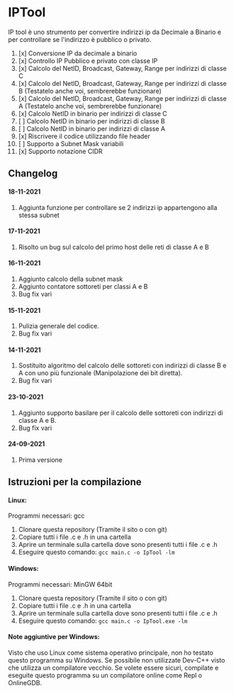 

# IPTool
IP tool è uno strumento per convertire indirizzi ip da Decimale a Binario e per controllare se l'indirizzo è pubblico o privato.

 1. [x] Conversione IP da decimale a binario
 2. [x] Controllo IP Pubblico e privato con classe IP
 3. [x] Calcolo del NetID, Broadcast, Gateway, Range per indirizzi di classe C
 4. [x] Calcolo del NetID, Broadcast, Gateway, Range per indirizzi di classe B (Testatelo anche voi, sembrerebbe funzionare)
 5. [x] Calcolo del NetID, Broadcast, Gateway, Range per indirizzi di classe A (Testatelo anche voi, sembrerebbe funzionare)
 6. [x] Calcolo NetID in binario per indirizzi di classe C
 7. [ ] Calcolo NetID in binario per indirizzi di classe B
 8. [ ] Calcolo NetID in binario per indirizzi di classe A
 9. [x] Riscrivere il codice utilizzando file header 
 10. [ ] Supporto a Subnet Mask variabili
 11. [x] Supporto notazione CIDR
## Changelog
#### 18-11-2021
 1. Aggiunta funzione per controllare se 2 indirizzi ip appartengono alla stessa subnet
#### 17-11-2021
 1. Risolto un bug sul calcolo del primo host delle reti di classe A e B
#### 16-11-2021
 1. Aggiunto calcolo della subnet mask
 2. Aggiunto contatore sottoreti per classi A e B
 3. Bug fix vari
#### 15-11-2021
 1. Pulizia generale del codice.
 2. Bug fix vari
#### 14-11-2021
 1. Sostituito algoritmo del calcolo delle sottoreti con indirizzi di classe B e A con uno più funzionale (Manipolazione dei bit diretta).
 2. Bug fix vari
#### 23-10-2021
 1. Aggiunto supporto basilare per il calcolo delle sottoreti con indirizzi di classe A e B.
 2. Bug fix vari
#### 24-09-2021
 1. Prima versione
## Istruzioni per la compilazione
#### Linux:
Programmi necessari: gcc
 1. Clonare questa repository (Tramite il sito o con git)
 2. Copiare tutti i file .c e .h in una cartella
 3. Aprire un terminale sulla cartella dove sono presenti tutti i file .c e .h
 4. Eseguire questo comando: `gcc main.c -o IpTool -lm`
#### Windows:
Programmi necessari: MinGW 64bit
 1. Clonare questa repository (Tramite il sito o con git)
 2. Copiare tutti i file .c e .h in una cartella
 3. Aprire un terminale sulla cartella dove sono presenti tutti i file .c e .h
 4. Eseguire questo comando: `gcc main.c -o IpTool.exe -lm`
#### Note aggiuntive per Windows:
Visto che uso Linux come sistema operativo principale, non ho testato questo programma su Windows.
Se possibile non utilizzate Dev-C++ visto che utilizza un compilatore vecchio.
Se volete essere sicuri, compilate e eseguite questo programma su un compilatore online come Repl o OnlineGDB.
